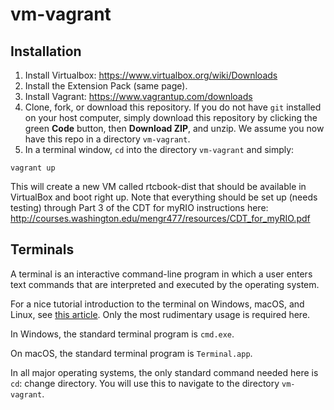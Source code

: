 # vm-vagrant


## Installation

1. Install Virtualbox: https://www.virtualbox.org/wiki/Downloads
2. Install the Extension Pack (same page).
3. Install Vagrant: https://www.vagrantup.com/downloads
4. Clone, fork, or download this repository. If you do not have `git` installed on your host computer, simply download this repository by clicking the green **Code** button, then **Download ZIP**, and unzip. We assume you now have this repo in a directory `vm-vagrant`.
5. In a terminal window, `cd` into the directory `vm-vagrant` and simply:
```console
vagrant up
```
This will create a new VM called rtcbook-dist that should be available in VirtualBox and boot right up. Note that everything should be set up (needs testing) through Part 3 of the CDT for myRIO instructions here:
http://courses.washington.edu/mengr477/resources/CDT_for_myRIO.pdf

## Terminals

A terminal is an interactive command-line program in which a user enters text commands that are interpreted and executed by the operating system.

For a nice tutorial introduction to the terminal on Windows, macOS, and Linux, see [this article](https://tutorial.djangogirls.org/en/intro_to_command_line/). Only the most rudimentary usage is required here.

In Windows, the standard terminal program is `cmd.exe`. 

On macOS, the standard terminal program is `Terminal.app`.

In all major operating systems, the only standard command needed here is `cd`: change directory. You will use this to navigate to the directory `vm-vagrant`.